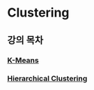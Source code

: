 # Clustering
## 강의 목차
### [K-Means](https://github.com/EricChoii/ai-boot-camp-ablearn/blob/main/ai/unsupervised-learning/clustering/codes/k_means_clustering.ipynb)
### [Hierarchical Clustering](https://github.com/EricChoii/ai-boot-camp-ablearn/blob/main/ai/unsupervised-learning/clustering/codes/hierarchical_clustering.ipynb)
